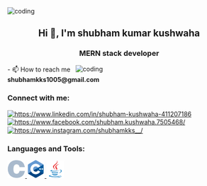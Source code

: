  <img class="center" alt="coding"  width="1000" height="160" src="https://c4.wallpaperflare.com/wallpaper/435/542/549/javascript-google-node-js-html-microsoft-visual-studio-hd-wallpaper-preview.jpg">
<h2 align="center">Hi 👋, I'm shubham kumar kushwaha</h2>
<h3 align="center">MERN stack developer</h3>
  <img align="right" alt="coding" width="350" src="https://media.tenor.com/2uyENRmiUt0AAAAC/coding.gif">
- 📫 How to reach me <b>shubhamkks1005@gmail.com</b>



<h3 align="left">Connect with me:</h3>
<p align="left">
<a href="https://linkedin.com/in/https://www.linkedin.com/in/shubham-kushwaha-411207186" target="blank"><img align="center" src="https://raw.githubusercontent.com/rahuldkjain/github-profile-readme-generator/master/src/images/icons/Social/linked-in-alt.svg" alt="https://www.linkedin.com/in/shubham-kushwaha-411207186" height="30" width="40" /></a>
<a href="https://fb.com/https://www.facebook.com/shubham.kushwaha.7505468/" target="blank"><img align="center" src="https://raw.githubusercontent.com/rahuldkjain/github-profile-readme-generator/master/src/images/icons/Social/facebook.svg" alt="https://www.facebook.com/shubham.kushwaha.7505468/" height="30" width="40" /></a>
<a href="https://instagram.com/https://www.instagram.com/shubhamkks__/" target="blank"><img align="center" src="https://raw.githubusercontent.com/rahuldkjain/github-profile-readme-generator/master/src/images/icons/Social/instagram.svg" alt="https://www.instagram.com/shubhamkks__/" height="30" width="40" /></a>
</p>

<h3 align="left">Languages and Tools:</h3>
<p align="left"> <a href="https://www.cprogramming.com/" target="_blank" rel="noreferrer"> <img src="https://raw.githubusercontent.com/devicons/devicon/master/icons/c/c-original.svg" alt="c" width="40" height="40"/> </a> <a href="https://www.w3schools.com/cpp/" target="_blank" rel="noreferrer"> <img src="https://raw.githubusercontent.com/devicons/devicon/master/icons/cplusplus/cplusplus-original.svg" alt="cplusplus" width="40" height="40"/> </a> <a href="https://www.java.com" target="_blank" rel="noreferrer"> <img src="https://raw.githubusercontent.com/devicons/devicon/master/icons/java/java-original.svg" alt="java" width="40" height="40"/> </a> </p>
